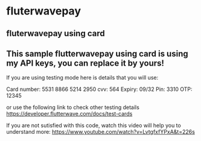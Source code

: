 # fluterwavepay
fluterwavepay using card 
-----------------------------------

This sample flutterwavepay using card is using my API keys, you can replace it by yours!
----------------------------------------------------------------------------------------

If you are using testing mode here is details that you will use:

Card number: 5531 8866 5214 2950
cvv: 564
Expiry: 09/32
Pin: 3310
OTP: 12345

or use the following link to check other testing details
https://developer.flutterwave.com/docs/test-cards

If you are not sutisfied with this code, watch this video will help you to understand more:
https://www.youtube.com/watch?v=LvtgfxfYPxA&t=226s

